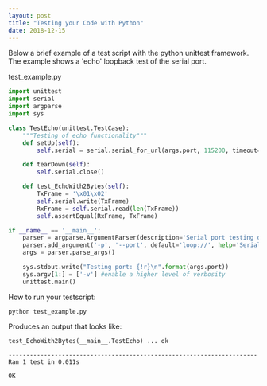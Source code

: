 ```yaml
---
layout: post
title: "Testing your Code with Python"
date: 2018-12-15
---
```


Below a brief example of a test script with the python unittest framework. The example shows a 'echo' loopback test of the serial port.

test_example.py
```python
import unittest
import serial
import argparse
import sys

class TestEcho(unittest.TestCase):
    """Testing of echo functionality"""
    def setUp(self):
        self.serial = serial.serial_for_url(args.port, 115200, timeout=1)

    def tearDown(self):
        self.serial.close()

    def test_EchoWith2Bytes(self):
        TxFrame = '\x01\x02'
        self.serial.write(TxFrame)
        RxFrame = self.serial.read(len(TxFrame))
        self.assertEqual(RxFrame, TxFrame)

if __name__ == '__main__':
    parser = argparse.ArgumentParser(description='Serial port testing demo')
    parser.add_argument('-p', '--port', default='loop://', help='Serial tport to test')
    args = parser.parse_args()

    sys.stdout.write("Testing port: {!r}\n".format(args.port))
    sys.argv[1:] = ['-v'] #enable a higher level of verbosity
    unittest.main()
```


How to run your testscript:
```
python test_example.py
```

Produces an output that looks like:
```
test_EchoWith2Bytes(__main__.TestEcho) ... ok

----------------------------------------------------------------------
Ran 1 test in 0.011s

OK
```

